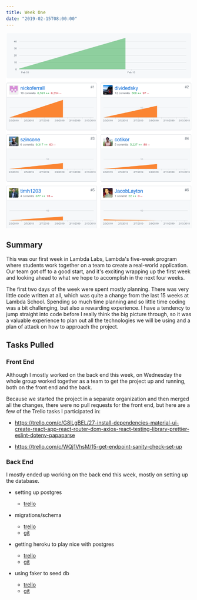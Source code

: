 ```yaml
---
title: Week One
date: "2019-02-15T08:00:00"
---
```

![Contributions](./contribs.png)

## Summary
This was our first week in Lambda Labs, Lambda's five-week program where students work together on a team to create a real-world application. Our team got off to a good start, and it's exciting wrapping up the first week and looking ahead to what we hope to accomplish in the next four weeks.

The first two days of the week were spent mostly planning. There was very little code written at all, which was quite a change from the last 15 weeks at Lambda School. Spending so much time planning and so little time coding was a bit challenging, but also a rewarding experience. I have a tendency to jump straight into code before I really think the big picture through, so it was a valuable experience to plan out all the technologies we will be using and a plan of attack on how to approach the project.

## Tasks Pulled
### Front End
Although I mostly worked on the back end this week, on Wednesday the whole group worked together as a team to get the project up and running, both on the front end and the back.

Because we started the project in a separate organization and then merged all the changes, there were no pull requests for the front end, but here are a few of the Trello tasks I participated in:

* https://trello.com/c/G8lLgBEL/27-install-dependencies-material-ui-create-react-app-react-router-dom-axios-react-testing-library-prettier-eslint-dotenv-papaparse

* https://trello.com/c/WQj1VhsM/15-get-endpoint-sanity-check-set-up

### Back End
I mostly ended up working on the back end this week, mostly on setting up the database.

* setting up postgres
  * [trello](https://trello.com/c/h9ZfABmL/22-set-up-postgres)

* migrations/schema
  * [trello](https://trello.com/c/Nfxd1GNd/23-set-up-migrations-and-tables)
  * [git](https://github.com/Lambda-School-Labs/labs10-student-follow/pull/3)

* getting heroku to play nice with postgres
  * [trello](https://trello.com/c/geA2e9xN/45-connect-postgres-db-to-codebase)
  * [git](https://github.com/Lambda-School-Labs/labs10-student-follow/pull/15)

* using faker to seed db
  * [trello](https://trello.com/c/lqKFh0lR/24-use-faker-to-create-teachers)
  * [git](https://github.com/Lambda-School-Labs/labs10-student-follow/pull/11)
